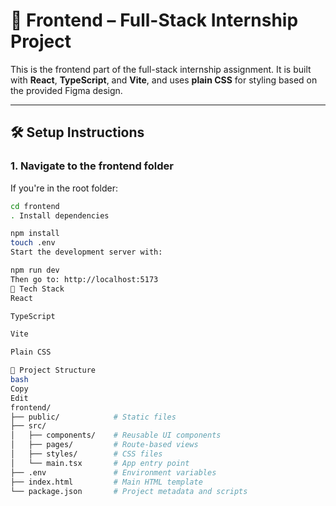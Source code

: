 # 🧩 Frontend – Full-Stack Internship Project

This is the frontend part of the full-stack internship assignment. It is built with **React**, **TypeScript**, and **Vite**, and uses **plain CSS** for styling based on the provided Figma design.

---

## 🛠️ Setup Instructions

### 1. Navigate to the frontend folder

If you're in the root folder:

```bash
cd frontend
. Install dependencies

npm install
touch .env
Start the development server with:

npm run dev
Then go to: http://localhost:5173
🧱 Tech Stack
React

TypeScript

Vite

Plain CSS

📂 Project Structure
bash
Copy
Edit
frontend/
├── public/            # Static files
├── src/
│   ├── components/    # Reusable UI components
│   ├── pages/         # Route-based views
│   ├── styles/        # CSS files
│   └── main.tsx       # App entry point
├── .env               # Environment variables
├── index.html         # Main HTML template
└── package.json       # Project metadata and scripts

